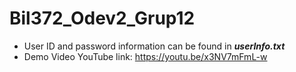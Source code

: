 # Bil372_Odev2_Grup12
- User ID and password information can be found in _**userInfo.txt**_
- Demo Video YouTube link: https://youtu.be/x3NV7mFmL-w
